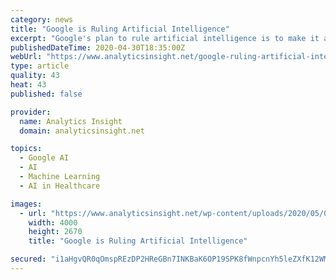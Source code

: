 ```yaml
---
category: news
title: "Google is Ruling Artificial Intelligence"
excerpt: "Google's plan to rule artificial intelligence is to make it as simple as possible. While the machinations behind the curtains are mind-boggling and dynamic, the final product are omnipresent tools that work and the way to improve those tools in case you're so inclined."
publishedDateTime: 2020-04-30T18:35:00Z
webUrl: "https://www.analyticsinsight.net/google-ruling-artificial-intelligence/"
type: article
quality: 43
heat: 43
published: false

provider:
  name: Analytics Insight
  domain: analyticsinsight.net

topics:
  - Google AI
  - AI
  - Machine Learning
  - AI in Healthcare

images:
  - url: "https://www.analyticsinsight.net/wp-content/uploads/2020/05/Google-AI-Top.jpg"
    width: 4000
    height: 2670
    title: "Google is Ruling Artificial Intelligence"

secured: "i1aHgvQR0qOmspREzDP2HReGBn7INKBaK6OP19SPK8fWnpcnYh5leZXfK12WMLLKz9Hvnt32r0TA0nPObwFp0186mkrv6WsWToA7lJTBj/V4zxMCz/vNwF9A1de2PUkB7auN9rQW+c9sMBf6TOWSkLMV1tyxJjJODjmLbBsqriE8vYZdP1qGbUqDAHbExkhzawbdhq1TmTBDZbv3ABcjAsdBQMej35PSZeMAUrRE28F/HMibeyO5K+AANBmD9E52Pq/OSetfsMwyB9uTASafvOYlpaEXFg8HDLrW5T8Jbo2A9teeF3Fa75BQoSrC39uR;mwiUQkIOXzAruBa9FZ38qA=="
---
```


